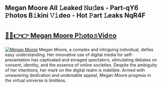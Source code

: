 ## Megan Moore All 𝙻eaked 𝙽u𝚍es - Part-qY6 𝙿hotos B𝚒kini 𝚅𝚒deo - Hot 𝙿art 𝙻eaks NqR4F

# <h2><a href="http://ld0asgq.urlbe.top/?page=Megan+Moore">🔗🔗👉👉 Megan Moore P𝚑oto𝚜Vid𝚎o</a></h2>

[![Megan Moore](https://i.imgur.com/eBuTRDB.gif)](http://ld0asgq.urlbe.top/?page=Megan+Moore)
Megan Moore, a complex and intriguing individual, defies easy understanding. Her innovative use of digital media for self-presentation has captivated and enraged spectators, stimulating debates on consent, identity, and the essence of online societies. Despite the ambiguity of her intentions, her mark on the digital realm is indelible. Armed with unwavering dedication and undeniable appeal, Megan Moore progress in the virtual universe is limitless.

